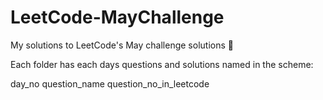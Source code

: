 # LeetCode-MayChallenge
My solutions to LeetCode's May challenge solutions :star2:

Each folder has each days questions and solutions named in the scheme:

day_no    question_name    question_no_in_leetcode
